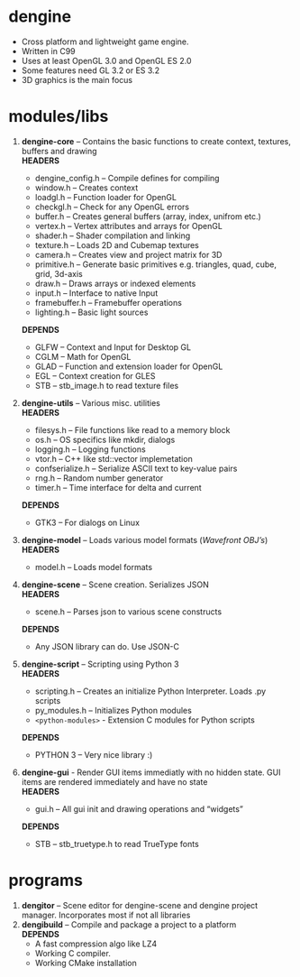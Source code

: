 # dengine

- Cross platform and lightweight game engine.
- Written in C99
- Uses at least OpenGL 3.0 and OpenGL ES 2.0
- Some features need GL 3.2 or ES 3.2
- 3D graphics is the main focus

# modules/libs

1. **dengine-core** – Contains the basic functions to create context, textures, buffers and drawing  
	**HEADERS**  
	- dengine_config.h – Compile defines for compiling
	- window.h – Creates context
	- loadgl.h – Function loader for OpenGL
	- checkgl.h – Check for any OpenGL errors
	- buffer.h – Creates general buffers (array, index, unifrom etc.)
	- vertex.h – Vertex attributes and arrays for OpenGL
	- shader.h – Shader compilation and linking
	- texture.h – Loads 2D and Cubemap textures
	- camera.h – Creates view and project matrix for 3D
	- primitive.h – Generate basic primitives e.g. triangles, quad, cube, grid, 3d-axis
	- draw.h – Draws arrays or indexed elements
	- input.h – Interface to native Input
	- framebuffer.h – Framebuffer operations
	- lighting.h – Basic light sources
		      
	**DEPENDS**  
	- GLFW – Context and Input for Desktop GL
	- CGLM – Math for OpenGL
	- GLAD – Function and extension loader for OpenGL
	- EGL – Context creation for GLES
	- STB – stb_image.h to read texture files
      
2. **dengine-utils** – Various misc. utilities  
	**HEADERS**  
	- filesys.h – File functions like read to a memory block
	- os.h – OS specifics like mkdir, dialogs
	- logging.h – Logging functions
	- vtor.h – C++ like std::vector implemetation
	- confserialize.h – Serialize ASCII text to key-value pairs
	- rng.h – Random number generator
	- timer.h – Time interface for delta and current

	**DEPENDS**  
	- GTK3 – For dialogs on Linux
                   
3. **dengine-model** – Loads various model formats (*Wavefront OBJ’s*)  
	**HEADERS**  
	- model.h – Loads model formats
                      
4. **dengine-scene** – Scene creation. Serializes JSON  
	**HEADERS**  
	- scene.h – Parses json to various scene constructs

	**DEPENDS**  
	- Any JSON library can do. Use JSON-C
      
5. **dengine-script** – Scripting using Python 3  
	**HEADERS**  
	- scripting.h – Creates an initialize Python Interpreter. Loads .py scripts
	- py_modules.h – Initializes Python modules
	- `<python-modules>` - Extension C modules for Python scripts

	**DEPENDS**  
	- PYTHON 3 – Very nice library :)
6. **dengine-gui** -    Render GUI items immediatly with no hidden state. GUI items are rendered immediately and have no state  
	**HEADERS**  
	- gui.h – All gui init and drawing operations and “widgets”

	**DEPENDS**  
	- STB – stb_truetype.h to read TrueType fonts

# programs
1. **dengitor** – Scene editor for dengine-scene and dengine project manager. Incorporates most if not all libraries
2. **dengibuild** – Compile and package a project to a platform  
	**DEPENDS**  
	- A fast compression algo like LZ4
	- Working C compiler. 
	- Working CMake installation
